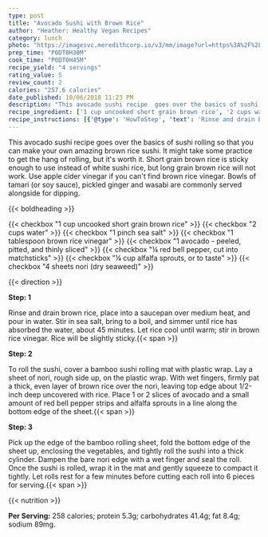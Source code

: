 ```yaml
---
type: post
title: "Avocado Sushi with Brown Rice"
author: "Heather: Healthy Vegan Recipes"
category: lunch
photo: "https://imagesvc.meredithcorp.io/v3/mm/image?url=https%3A%2F%2Fimages.media-allrecipes.com%2Fuserphotos%2F2535139.jpg"
prep_time: "P0DT0H30M"
cook_time: "P0DT0H45M"
recipe_yield: "4 servings"
rating_value: 5
review_count: 2
calories: "257.6 calories"
date_published: 10/06/2018 11:23 PM
description: "This avocado sushi recipe  goes over the basics of sushi rolling so that you can make your own amazing brown rice  sushi. It might take some practice to get the hang of rolling, but it's worth it. Short grain brown rice is sticky enough to use instead of white sushi rice, but long grain brown rice will not work. Use apple cider vinegar if you can't find brown rice vinegar. Bowls of tamari (or soy sauce), pickled ginger and wasabi are commonly served alongside for dipping."
recipe_ingredient: ['1 cup uncooked short grain brown rice', '2 cups water', '1 pinch sea salt', '1 tablespoon brown rice vinegar', '1 avocado - peeled, pitted, and thinly sliced', '¼ red bell pepper, cut into matchsticks', '¼ cup alfalfa sprouts, or to taste', '4 sheets nori (dry seaweed)']
recipe_instructions: [{'@type': 'HowToStep', 'text': 'Rinse and drain brown rice, place into a saucepan over medium heat, and pour in water. Stir in sea salt, bring to a boil, and simmer until rice has absorbed the water, about 45 minutes. Let rice cool until warm; stir in brown rice vinegar. Rice will be slightly sticky.\n'}, {'@type': 'HowToStep', 'text': 'To roll the sushi, cover a bamboo sushi rolling mat with plastic wrap. Lay a sheet of nori, rough side up, on the plastic wrap. With wet fingers, firmly pat a thick, even layer of brown rice over the nori, leaving top edge about 1/2-inch deep uncovered with rice. Place 1 or 2 slices of avocado and a small amount of red bell pepper strips and alfalfa sprouts in a line along the bottom edge of the sheet.\n'}, {'@type': 'HowToStep', 'text': 'Pick up the edge of the bamboo rolling sheet, fold the bottom edge of the sheet up, enclosing the vegetables, and tightly roll the sushi into a thick cylinder. Dampen the bare nori edge with a wet finger and seal the roll. Once the sushi is rolled, wrap it in the mat and gently squeeze to compact it tightly. Let rolls rest for a few minutes before cutting each roll into 6 pieces for serving.\n'}]
---
```


This avocado sushi recipe  goes over the basics of sushi rolling so that you can make your own amazing brown rice  sushi. It might take some practice to get the hang of rolling, but it's worth it. Short grain brown rice is sticky enough to use instead of white sushi rice, but long grain brown rice will not work. Use apple cider vinegar if you can't find brown rice vinegar. Bowls of tamari (or soy sauce), pickled ginger and wasabi are commonly served alongside for dipping. 

{{< boldheading >}}

{{< checkbox "1 cup uncooked short grain brown rice" >}}
{{< checkbox "2 cups water" >}}
{{< checkbox "1 pinch sea salt" >}}
{{< checkbox "1 tablespoon brown rice vinegar" >}}
{{< checkbox "1  avocado - peeled, pitted, and thinly sliced" >}}
{{< checkbox "¼  red bell pepper, cut into matchsticks" >}}
{{< checkbox "¼ cup alfalfa sprouts, or to taste" >}}
{{< checkbox "4 sheets nori (dry seaweed)" >}}


{{< direction >}}

**Step: 1**

Rinse and drain brown rice, place into a saucepan over medium heat, and pour in water. Stir in sea salt, bring to a boil, and simmer until rice has absorbed the water, about 45 minutes. Let rice cool until warm; stir in brown rice vinegar. Rice will be slightly sticky.{{< span >}}

**Step: 2**

To roll the sushi, cover a bamboo sushi rolling mat with plastic wrap. Lay a sheet of nori, rough side up, on the plastic wrap. With wet fingers, firmly pat a thick, even layer of brown rice over the nori, leaving top edge about 1/2-inch deep uncovered with rice. Place 1 or 2 slices of avocado and a small amount of red bell pepper strips and alfalfa sprouts in a line along the bottom edge of the sheet.{{< span >}}

**Step: 3**

Pick up the edge of the bamboo rolling sheet, fold the bottom edge of the sheet up, enclosing the vegetables, and tightly roll the sushi into a thick cylinder. Dampen the bare nori edge with a wet finger and seal the roll. Once the sushi is rolled, wrap it in the mat and gently squeeze to compact it tightly. Let rolls rest for a few minutes before cutting each roll into 6 pieces for serving.{{< span >}}

{{< nutrition >}}

**Per Serving:** 258 calories; protein 5.3g; carbohydrates 41.4g; fat 8.4g; sodium 89mg.